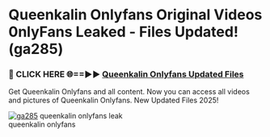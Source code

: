 # Queenkalin Onlyfans Original Videos 0nlyFans Leaked - Files Updated! (ga285)

<h3>🔴 CLICK HERE 🌐==►► <a href="https://tinyurl.com/brd5kh86" rel="nofollow">Queenkalin Onlyfans Updated Files</a></h3>

Get Queenkalin Onlyfans and all content. Now you can access all videos and pictures of Queenkalin Onlyfans. New Updated Files 2025!

[![ga285](https://i.imgur.com/K7sEzmb.gif)](https://tinyurl.com/brd5kh86)
queenkalin onlyfans leak<br>
queenkalin onlyfans